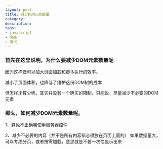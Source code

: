 ```yaml
---
layout: post
title: 减少DOM元素数量
category: 
description: 
tags:
- javascript
- 性能
- 面试
---
```




<h3>首先在这里说明，为什么要减少DOM元素数量呢</h3>
<p>因为这样做可以加大页面加载和脚本执行的效率。</p>
<p>减小了页面体积，也降低了维护这份DOM树的成本</p>
<p>但怎样才算少呢，其实并没有一个确实的限制，只能说，尽量减少不必要的DOM元素</p>


<h3>
	那么，如何减少DOM元素数量呢。
</h3>
<p>	1、避免不正确睇使用服务器控件</p>
<p>	2、减少不必要的内容（并不是所有内容都必须放在页面上面的）
	如果数据量大，可以考虑分页，或者按需加载，意思就是不要一次性显示出来</p>


